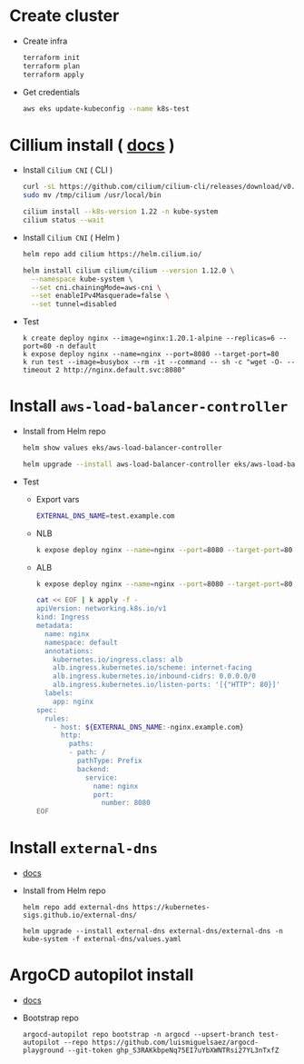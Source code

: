 
# Create cluster

- Create infra
  ```bash
  terraform init
  terraform plan
  terraform apply
  ```

- Get credentials
  ```bash
  aws eks update-kubeconfig --name k8s-test
  ```

# Cillium install ( [docs](https://docs.cilium.io/en/v1.9/gettingstarted/k8s-install-eks/) )

- Install `Cilium CNI` ( CLI )
  ```bash
  curl -sL https://github.com/cilium/cilium-cli/releases/download/v0.12.0/cilium-linux-amd64.tar.gz | tar -xz -C /tmp
  sudo mv /tmp/cilium /usr/local/bin
  
  cilium install --k8s-version 1.22 -n kube-system
  cilium status --wait
  ```

- Install `Cilium CNI` ( Helm )
  ```bash
  helm repo add cilium https://helm.cilium.io/
  
  helm install cilium cilium/cilium --version 1.12.0 \
    --namespace kube-system \
    --set cni.chainingMode=aws-cni \
    --set enableIPv4Masquerade=false \
    --set tunnel=disabled
  ```

- Test
  ```
  k create deploy nginx --image=nginx:1.20.1-alpine --replicas=6 --port=80 -n default
  k expose deploy nginx --name=nginx --port=8080 --target-port=80
  k run test --image=busybox --rm -it --command -- sh -c "wget -O- --timeout 2 http://nginx.default.svc:8080"
  ```

# Install `aws-load-balancer-controller`

- Install from Helm repo
  ```bash
  helm show values eks/aws-load-balancer-controller

  helm upgrade --install aws-load-balancer-controller eks/aws-load-balancer-controller -n kube-system -f aws-load-balancer-controller/values.yaml
  ```

- Test

  - Export vars
    ```bash
    EXTERNAL_DNS_NAME=test.example.com
    ```

  - NLB
    ```bash
    k expose deploy nginx --name=nginx --port=8080 --target-port=80 --type=LoadBalancer
    ```

  - ALB
    ```bash
    k expose deploy nginx --name=nginx --port=8080 --target-port=80 --type=NodePort

    cat << EOF | k apply -f -
    apiVersion: networking.k8s.io/v1
    kind: Ingress
    metadata:
      name: nginx
      namespace: default
      annotations:
        kubernetes.io/ingress.class: alb
        alb.ingress.kubernetes.io/scheme: internet-facing
        alb.ingress.kubernetes.io/inbound-cidrs: 0.0.0.0/0
        alb.ingress.kubernetes.io/listen-ports: '[{"HTTP": 80}]'
      labels:
        app: nginx
    spec:
      rules:
        - host: ${EXTERNAL_DNS_NAME:-nginx.example.com}
          http:
            paths:
            - path: /
              pathType: Prefix
              backend:
                service:
                  name: nginx
                  port:
                    number: 8080
    EOF
    ```

# Install `external-dns`

- [docs](https://github.com/kubernetes-sigs/external-dns/blob/master/docs/tutorials/aws.md)

- Install from Helm repo
  ```
  helm repo add external-dns https://kubernetes-sigs.github.io/external-dns/

  helm upgrade --install external-dns external-dns/external-dns -n kube-system -f external-dns/values.yaml
  ```

# ArgoCD autopilot install

- [docs](https://github.com/argoproj-labs/argocd-autopilot)

- Bootstrap repo
  ```
  argocd-autopilot repo bootstrap -n argocd --upsert-branch test-autopilot --repo https://github.com/luismiguelsaez/argocd-playground --git-token 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
  ```

